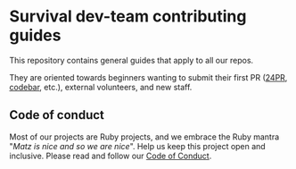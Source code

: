 # Survival dev-team contributing guides

This repository contains general guides that apply to all our repos.

They are oriented towards beginners wanting to submit their first PR ([24PR](https://24pullrequests.com), [codebar](https://www.codebar.io/), etc.), external volunteers, and new staff.


## Code of conduct

Most of our projects are Ruby projects, and we embrace the Ruby mantra "*Matz is nice and so we are nice*". Help us keep this project open and inclusive. Please read and follow our [Code of Conduct](https://github.com/survival/contributing-guides/code-of-conduct.md).

